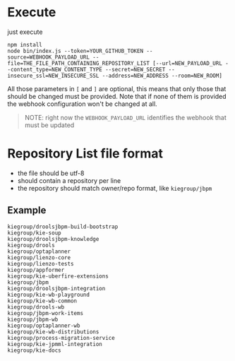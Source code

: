 # Execute

just execute
```
npm install
node bin/index.js --token=YOUR_GITHUB_TOKEN --source=WEBHOOK_PAYLOAD_URL --file=THE_FILE_PATH_CONTAINING_REPOSITORY_LIST [--url=NEW_PAYLOAD_URL --content_type=NEW_CONTENT_TYPE --secret=NEW_SECRET --insecure_ssl=NEW_INSECURE_SSL --address=NEW_ADDRESS --room=NEW_ROOM]
```

All those parameters in `[` and `]` are optional, this means that only those that should be changed must be provided. Note that if none of them is provided the webhook configuration won't be changed at all.

> NOTE: right now the `WEBHOOK_PAYLOAD_URL` identifies the webhook that must be updated

# Repository List file format

* the file should be utf-8
* should contain a repository per line
* the repository should match owner/repo format, like `kiegroup/jbpm`

## Example

```
kiegroup/droolsjbpm-build-bootstrap
kiegroup/kie-soup
kiegroup/droolsjbpm-knowledge
kiegroup/drools
kiegroup/optaplanner
kiegroup/lienzo-core
kiegroup/lienzo-tests
kiegroup/appformer
kiegroup/kie-uberfire-extensions
kiegroup/jbpm
kiegroup/droolsjbpm-integration
kiegroup/kie-wb-playground
kiegroup/kie-wb-common
kiegroup/drools-wb
kiegroup/jbpm-work-items
kiegroup/jbpm-wb
kiegroup/optaplanner-wb
kiegroup/kie-wb-distributions
kiegroup/process-migration-service
kiegroup/kie-jpmml-integration
kiegroup/kie-docs
```

